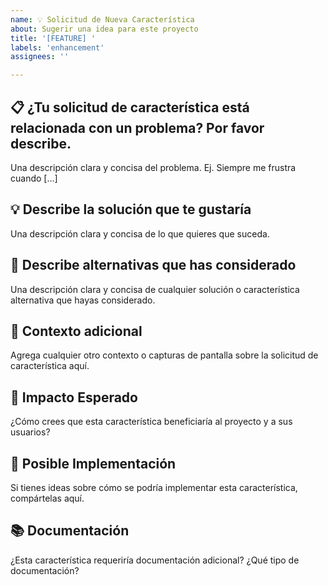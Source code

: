 ```yaml
---
name: 💡 Solicitud de Nueva Característica
about: Sugerir una idea para este proyecto
title: '[FEATURE] '
labels: 'enhancement'
assignees: ''

---
```


## 📋 ¿Tu solicitud de característica está relacionada con un problema? Por favor describe.
Una descripción clara y concisa del problema. Ej. Siempre me frustra cuando [...]

## 💡 Describe la solución que te gustaría
Una descripción clara y concisa de lo que quieres que suceda.

## 🔄 Describe alternativas que has considerado
Una descripción clara y concisa de cualquier solución o característica alternativa que hayas considerado.

## 📱 Contexto adicional
Agrega cualquier otro contexto o capturas de pantalla sobre la solicitud de característica aquí.

## 🎯 Impacto Esperado
¿Cómo crees que esta característica beneficiaría al proyecto y a sus usuarios?

## 🔧 Posible Implementación
Si tienes ideas sobre cómo se podría implementar esta característica, compártelas aquí.

## 📚 Documentación
¿Esta característica requeriría documentación adicional? ¿Qué tipo de documentación?
